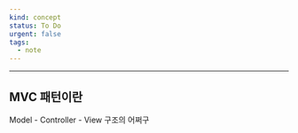 ```yaml
---
kind: concept
status: To Do
urgent: false
tags:
  - note
---
```

***

## MVC 패턴이란
Model - Controller - View 구조의 어쩌구
